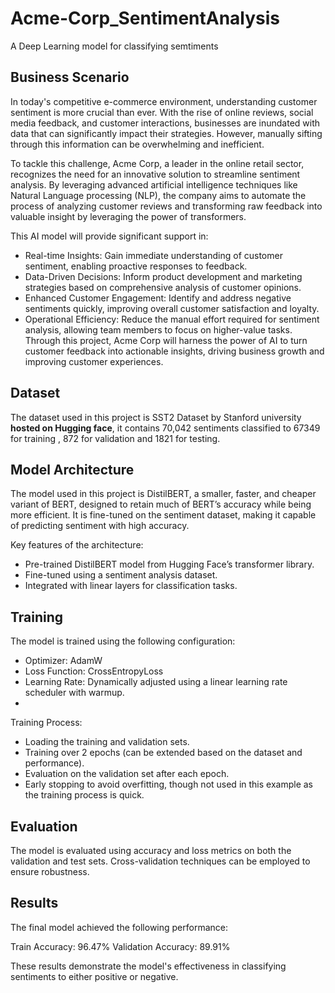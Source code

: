 # Acme-Corp_SentimentAnalysis

A Deep Learning model for classifying semtiments

## Business Scenario
In today's competitive e-commerce environment, understanding customer sentiment is more crucial than ever. With the rise of online reviews, social media feedback, and customer interactions, businesses are inundated with data that can significantly impact their strategies. However, manually sifting through this information can be overwhelming and inefficient.

To tackle this challenge, Acme Corp, a leader in the online retail sector, recognizes the need for an innovative solution to streamline sentiment analysis. By leveraging advanced artificial intelligence techniques like Natural Language processing (NLP), the company aims to automate the process of analyzing customer reviews and transforming raw feedback into valuable insight by leveraging the power of transformers.

This AI model will provide significant support in:

- Real-time Insights: Gain immediate understanding of customer sentiment, enabling proactive responses to feedback.
- Data-Driven Decisions: Inform product development and marketing strategies based on comprehensive analysis of customer opinions.
- Enhanced Customer Engagement: Identify and address negative sentiments quickly, improving overall customer satisfaction and loyalty.
- Operational Efficiency: Reduce the manual effort required for sentiment analysis, allowing team members to focus on higher-value tasks.
Through this project, Acme Corp will harness the power of AI to turn customer feedback into actionable insights, driving business growth and improving customer experiences.

## Dataset
The dataset used in this project is SST2 Dataset by Stanford university **hosted on Hugging face**, it contains 70,042 sentiments classified to 67349 for training , 872 for validation and 1821 for testing.


## Model Architecture
The model used in this project is DistilBERT, a smaller, faster, and cheaper variant of BERT, designed to retain much of BERT’s accuracy while being more efficient. It is fine-tuned on the sentiment dataset, making it capable of predicting sentiment with high accuracy.

Key features of the architecture:

- Pre-trained DistilBERT model from Hugging Face’s transformer library.
- Fine-tuned using a sentiment analysis dataset.
- Integrated with linear layers for classification tasks.


## Training
The model is trained using the following configuration:

- Optimizer: AdamW
- Loss Function: CrossEntropyLoss
- Learning Rate: Dynamically adjusted using a linear learning rate scheduler with warmup.
- 
Training Process:
- Loading the training and validation sets.
- Training over 2 epochs (can be extended based on the dataset and performance).
- Evaluation on the validation set after each epoch.
- Early stopping to avoid overfitting, though not used in this example as the training process is quick.

## Evaluation
The model is evaluated using accuracy and loss metrics on both the validation and test sets. Cross-validation techniques can be employed to ensure robustness.

## Results
The final model achieved the following performance:

Train Accuracy: 96.47%
Validation Accuracy: 89.91%

These results demonstrate the model's effectiveness in classifying sentiments to either positive or negative.

